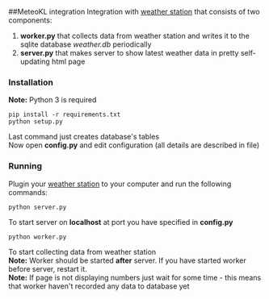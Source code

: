 ##MeteoKL integration
Integration with [weather station](http://www.computerlink.ru/node/39) that consists of two components:

 1. **worker.py** that collects data from weather station and writes it to the sqlite database *weather.db* periodically
 2. **server.py** that makes server to show latest weather data in pretty self-updating html page

### Installation
**Note:** Python 3 is required  
```
pip install -r requirements.txt
python setup.py
```
Last command just creates database's tables  
Now open **config.py** and edit configuration (all details are described in file)  

### Running
Plugin your [weather station](http://www.computerlink.ru/node/39) to your computer and run the following commands:
```
python server.py
```
To start server on **localhost** at port you have specified in **config.py**  
```
python worker.py
```
To start collecting data from weather station  
**Note:** Worker should be started **after** server. If you have started worker before server, restart it.  
**Note:** If page is not displaying numbers just wait for some time - this means that worker haven't recorded any data to database yet
